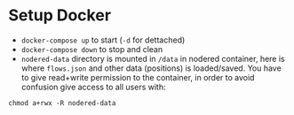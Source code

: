 # Setup Docker

 - `docker-compose up` to start (`-d` for dettached)
 - `docker-compose down` to stop and clean
 - `nodered-data` directory is mounted in `/data` in nodered container, here is where `flows.json` and other data (positions) is loaded/saved. You have to
 give read+write permission to the container, in order to avoid confusion give access to all users with: 
 
 `chmod a+rwx -R nodered-data`

